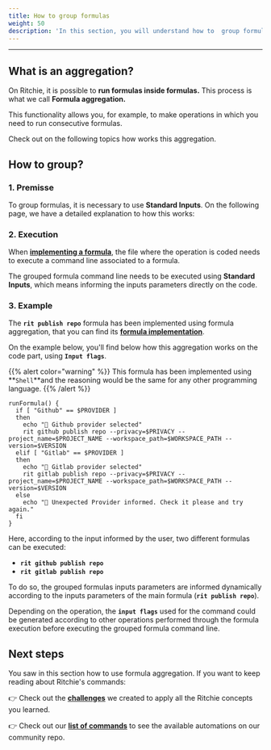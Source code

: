 ```yaml
---
title: How to group formulas
weight: 50
description: 'In this section, you will understand how to  group formulas on Ritchie.'
---
```


---

## What is an aggregation?

On Ritchie, it is possible to **run formulas inside formulas.** This process is what we call **Formula aggregation.**‌

This functionality allows you, for example, to make operations in which you need to run consecutive formulas. 

Check out on the following topics how works this aggregation. 

## How to group?

### 1. Premisse

To group formulas, it is necessary to use **Standard Inputs**. On the following page, we have a detailed explanation to how this works: 



### 2. Execution <a id="2-execution"></a>

When [**implementing a formula**](https://app.gitbook.com/@zup-products/s/ritchie/~/diff/drafts/-MHIAf91S1RlTOvJs_KU/how-to/implement-a-formula/@drafts), the file where the operation is coded needs to execute a command line associated to a formula.‌

The grouped formula command line needs to be executed using **Standard Inputs**, which means informing the inputs parameters directly on the code.‌

### 3. Example <a id="3-example"></a>

The **`rit publish repo`** formula has been implemented using formula aggregation, that you can find its [**formula implementation**](https://github.com/ZupIT/ritchie-formulas/tree/master/publish/repo).

On the example below, you'll find below how this aggregation works on the code part, using **`Input flags`**.

{{% alert color="warning" %}}
This formula has been implemented using **`Shell`**and the reasoning would be the same for any other programming language.
{{% /alert %}}

```text
runFormula() {
  if [ "Github" == $PROVIDER ]
  then
    echo "🐙 Github provider selected"
    rit github publish repo --privacy=$PRIVACY --project_name=$PROJECT_NAME --workspace_path=$WORKSPACE_PATH --version=$VERSION
  elif [ "Gitlab" == $PROVIDER ]
  then
    echo "🦊 Gitlab provider selected"
    rit gitlab publish repo --privacy=$PRIVACY --project_name=$PROJECT_NAME --workspace_path=$WORKSPACE_PATH --version=$VERSION
  else
    echo "🤖 Unexpected Provider informed. Check it please and try again."
  fi
}
```

Here, according to the input informed by the user, two different formulas can be executed:‌

* **`rit github publish repo`**
* **`rit gitlab publish repo`**

To do so, the grouped formulas inputs parameters are informed dynamically according to the inputs parameters of the main formula \(**`rit publish repo`**\). 

Depending on the operation, the **`input flags`** used for the command could be generated according to other operations performed through the formula execution before executing the grouped formula command line.‌

## Next steps <a id="next-steps"></a>

You saw in this section how to use formula aggregation. If you want to keep reading about Ritchie's commands:‌

​👉 Check out the [**challenges**](../../../../challenges/what-are-these-challenges) we created to apply all the Ritchie concepts you learned.‌

​👉 Check out our [**list of commands**](../../../reference/list-of-commands-and-flags) to see the available automations on our community repo.
